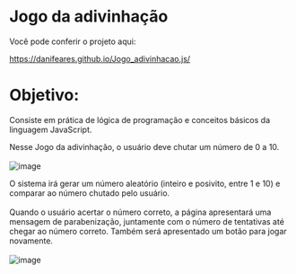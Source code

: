 # Jogo da adivinhação
Você pode conferir o projeto aqui:

https://danifeares.github.io/Jogo_adivinhacao.js/

# Objetivo:
Consiste em prática de lógica de programação e conceitos básicos da linguagem JavaScript. <br/>

Nesse Jogo da adivinhação, o usuário deve chutar um número de 0 a 10. 
<br/>
<br/>
![image](https://github.com/Danifeares/Jogo_adivinhacao.js/assets/117787402/123044b7-ae3e-4bc2-a15a-992897e8aa16)

O sistema irá gerar um número aleatório (inteiro e posivito, entre 1 e 10) e comparar ao número chutado pelo usuário. 
<br/>
<br/>
Quando o usuário acertar o número correto, a página apresentará uma mensagem de parabenização, 
juntamente com o número de tentativas até chegar ao número correto. Também será apresentado um botão para jogar novamente.
<br/>
<br/>
![image](https://github.com/Danifeares/Jogo_adivinhacao.js/assets/117787402/2cdd052d-fb87-40b7-84ee-2bd8348a136e)
